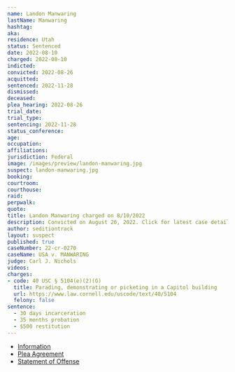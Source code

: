 ```yaml
---
name: Landon Manwaring
lastName: Manwaring
hashtag:
aka:
residence: Utah
status: Sentenced
date: 2022-08-10
charged: 2022-08-10
indicted:
convicted: 2022-08-26
acquitted:
sentenced: 2022-11-28
dismissed:
deceased:
plea_hearing: 2022-08-26
trial_date:
trial_type:
sentencing: 2022-11-28
status_conference:
age:
occupation:
affiliations:
jurisdiction: Federal
image: /images/preview/landon-manwaring.jpg
suspect: landon-manwaring.jpg
booking:
courtroom:
courthouse:
raid:
perpwalk:
quote:
title: Landon Manwaring charged on 8/10/2022
description: Convicted on August 26, 2022. Click for latest case details.
author: seditiontrack
layout: suspect
published: true
caseNumber: 22-cr-0270
caseName: USA v. MANWARING
judge: Carl J. Nichols
videos:
charges:
- code: 40 USC § 5104(e)(2)(G)
  title: Parading, demonstrating or picketing in a Capitol building
  url: https://www.law.cornell.edu/uscode/text/40/5104
  felony: false
sentence:
  - 30 days incarceration
  - 35 months probation
  - $500 restitution
---
```

- [Information](https://www.justice.gov/usao-dc/case-multi-defendant/file/1527176/download)
- [Plea Agreement](https://www.justice.gov/usao-dc/case-multi-defendant/file/1529131/download)
- [Statement of Offense](https://www.justice.gov/usao-dc/case-multi-defendant/file/1529136/download)
